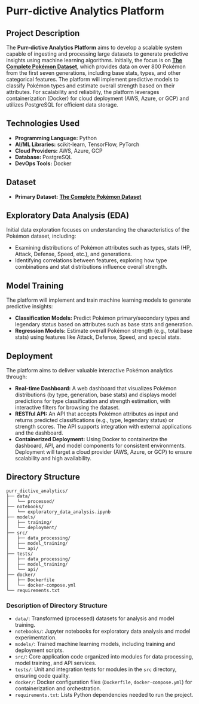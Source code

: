 # Purr-dictive Analytics Platform

## Project Description

The **Purr-dictive Analytics Platform** aims to develop a scalable system capable of ingesting and processing large datasets to generate predictive insights using machine learning algorithms. Initially, the focus is on [**The Complete Pokémon Dataset**](https://www.kaggle.com/datasets/rounakbanik/pokemon/data), which provides data on over 800 Pokémon from the first seven generations, including base stats, types, and other categorical features. The platform will implement predictive models to classify Pokémon types and estimate overall strength based on their attributes. For scalability and reliability, the platform leverages containerization (Docker) for cloud deployment (AWS, Azure, or GCP) and utilizes PostgreSQL for efficient data storage.

## Technologies Used

- **Programming Language:** Python
- **AI/ML Libraries:** scikit-learn, TensorFlow, PyTorch
- **Cloud Providers:** AWS, Azure, GCP
- **Database:** PostgreSQL
- **DevOps Tools:** Docker

## Dataset

- **Primary Dataset:** [**The Complete Pokémon Dataset**](https://www.kaggle.com/datasets/rounakbanik/pokemon/data)

## Exploratory Data Analysis (EDA)

Initial data exploration focuses on understanding the characteristics of the Pokémon dataset, including:

- Examining distributions of Pokémon attributes such as types, stats (HP, Attack, Defense, Speed, etc.), and generations.
- Identifying correlations between features, exploring how type combinations and stat distributions influence overall strength.

## Model Training

The platform will implement and train machine learning models to generate predictive insights:

- **Classification Models:** Predict Pokémon primary/secondary types and legendary status based on attributes such as base stats and generation.
- **Regression Models:** Estimate overall Pokémon strength (e.g., total base stats) using features like Attack, Defense, Speed, and special stats.

## Deployment

The platform aims to deliver valuable interactive Pokémon analytics through:

- **Real-time Dashboard:** A web dashboard that visualizes Pokémon distributions (by type, generation, base stats) and displays model predictions for type classification and strength estimation, with interactive filters for browsing the dataset.
- **RESTful API:** An API that accepts Pokémon attributes as input and returns predicted classifications (e.g., type, legendary status) or strength scores. The API supports integration with external applications and the dashboard.
- **Containerized Deployment:** Using Docker to containerize the dashboard, API, and model components for consistent environments. Deployment will target a cloud provider (AWS, Azure, or GCP) to ensure scalability and high availability.

## Directory Structure

```
purr_dictive_analytics/
├── data/
│   └── processed/
├── notebooks/
│   └── exploratory_data_analysis.ipynb
├── models/
│   ├── training/
│   └── deployment/
├── src/
│   ├── data_processing/
│   ├── model_training/
│   └── api/
├── tests/
│   ├── data_processing/
│   ├── model_training/
│   └── api/
├── docker/
│   ├── Dockerfile
│   └── docker-compose.yml
└── requirements.txt
```

### Description of Directory Structure

- `data/`: Transformed (processed) datasets for analysis and model training.
- `notebooks/`: Jupyter notebooks for exploratory data analysis and model experimentation.
- `models/`: Trained machine learning models, including training and deployment scripts.
- `src/`: Core application code organized into modules for data processing, model training, and API services.
- `tests/`: Unit and integration tests for modules in the `src` directory, ensuring code quality.
- `docker/`: Docker configuration files (`Dockerfile`, `docker-compose.yml`) for containerization and orchestration.
- `requirements.txt`: Lists Python dependencies needed to run the project.
